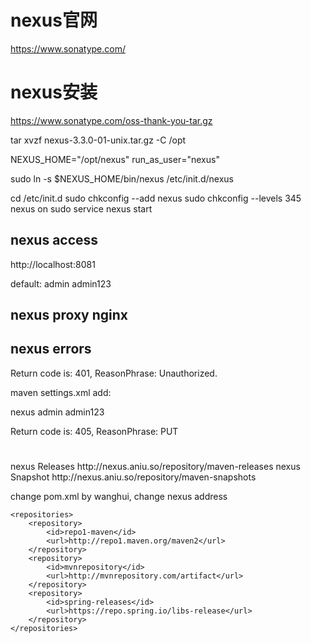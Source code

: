 # nexus官网

https://www.sonatype.com/

# nexus安装

https://www.sonatype.com/oss-thank-you-tar.gz

tar xvzf nexus-3.3.0-01-unix.tar.gz -C /opt

NEXUS_HOME="/opt/nexus"
run_as_user="nexus"

sudo ln -s $NEXUS_HOME/bin/nexus /etc/init.d/nexus

cd /etc/init.d
sudo chkconfig --add nexus
sudo chkconfig --levels 345 nexus on
sudo service nexus start

## nexus access
http://localhost:8081

default:
admin
admin123

## nexus proxy nginx



##  nexus errors

 Return code is: 401, ReasonPhrase: Unauthorized.

maven settings.xml add:

<servers>
  <server>
    <id>nexus</id>
    <username>admin</username>
    <password>admin123</password>
  </server>
</servers>


Return code is: 405, ReasonPhrase: PUT


#

<distributionManagement>
  <repository>
    <id>nexus</id>
    <name>Releases</name>
    <url>http://nexus.aniu.so/repository/maven-releases</url>
  </repository>
  <snapshotRepository>
    <id>nexus</id>
    <name>Snapshot</name>
    <url>http://nexus.aniu.so/repository/maven-snapshots</url>
  </snapshotRepository>
</distributionManagement>


change pom.xml by wanghui, change nexus address




	<repositories>
		<repository>
			<id>repo1-maven</id>
			<url>http://repo1.maven.org/maven2</url>
		</repository>
		<repository>
			<id>mvnrepository</id>
			<url>http://mvnrepository.com/artifact</url>
		</repository>
		<repository>
			<id>spring-releases</id>
			<url>https://repo.spring.io/libs-release</url>
		</repository>
	</repositories>

